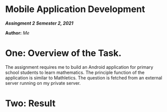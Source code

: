 Mobile Application Development
==============

***Assingment 2***
***Semester 2, 2021***

**Author:** *Me*


# One: Overview of the Task.

The assignment requires me to build an Android application for primary school students to learn mathematics. The principle function of the application is similar to Mathletics. The question is fetched from an external server running on my private server.

# Two: Result
